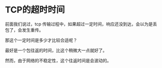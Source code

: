 # TCP的超时时间

前面我们说过，tcp 传输过程中，如果超过一定时间，响应还没到达，会以为是丢包了，会发生重传。        

那这个一定时间是多少才比较合适呢？         

最好是一个包往返的时间，比这个稍微大一点就好了。        

然而，由于网络的不稳定性，这个往返时间是会波动的。